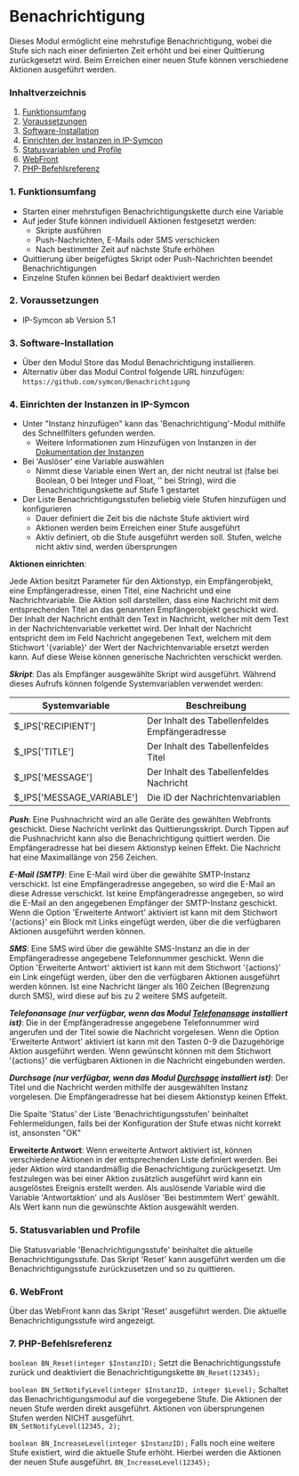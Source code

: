 # Benachrichtigung

Dieses Modul ermöglicht eine mehrstufige Benachrichtigung, wobei die Stufe sich nach einer definierten Zeit erhöht und bei einer Quittierung zurückgesetzt wird. Beim Erreichen einer neuen Stufe können verschiedene Aktionen ausgeführt werden.

### Inhaltverzeichnis

1. [Funktionsumfang](#1-funktionsumfang)
2. [Voraussetzungen](#2-voraussetzungen)
3. [Software-Installation](#3-software-installation)
4. [Einrichten der Instanzen in IP-Symcon](#4-einrichten-der-instanzen-in-ip-symcon)
5. [Statusvariablen und Profile](#5-statusvariablen-und-profile)
6. [WebFront](#6-webfront)
7. [PHP-Befehlsreferenz](#7-php-befehlsreferenz)

### 1. Funktionsumfang

* Starten einer mehrstufigen Benachrichtigungskette durch eine Variable
* Auf jeder Stufe können individuell Aktionen festgesetzt werden:
  * Skripte ausführen
  * Push-Nachrichten, E-Mails oder SMS verschicken
  * Nach bestimmter Zeit auf nächste Stufe erhöhen
* Quittierung über beigefügtes Skript oder Push-Nachrichten beendet Benachrichtigungen
* Einzelne Stufen können bei Bedarf deaktiviert werden

### 2. Voraussetzungen

- IP-Symcon ab Version 5.1

### 3. Software-Installation

* Über den Modul Store das Modul Benachrichtigung installieren.
* Alternativ über das Modul Control folgende URL hinzufügen:
`https://github.com/symcon/Benachrichtigung`

### 4. Einrichten der Instanzen in IP-Symcon

- Unter "Instanz hinzufügen" kann das 'Benachrichtigung'-Modul mithilfe des Schnellfilters gefunden werden.
    - Weitere Informationen zum Hinzufügen von Instanzen in der [Dokumentation der Instanzen](https://www.symcon.de/service/dokumentation/konzepte/instanzen/#Instanz_hinzufügen)
- Bei 'Auslöser' eine Variable auswählen
  - Nimmt diese Variable einen Wert an, der nicht neutral ist (false bei Boolean, 0 bei Integer und Float, '' bei String), wird die Benachrichtigungskette auf Stufe 1 gestartet
- Der Liste Benachrichtigungsstufen beliebig viele Stufen hinzufügen und konfigurieren
  - Dauer definiert die Zeit bis die nächste Stufe aktiviert wird
  - Aktionen werden beim Erreichen einer Stufe ausgeführt
  - Aktiv definiert, ob die Stufe ausgeführt werden soll. Stufen, welche nicht aktiv sind, werden übersprungen

__Aktionen einrichten__:

Jede Aktion besitzt Parameter für den Aktionstyp, ein Empfängerobjekt, eine Empfängeradresse, einen Titel, eine Nachricht und eine Nachrichtvariable. Die Aktion soll darstellen, dass eine Nachricht mit dem entsprechenden Titel an das genannten Empfängerobjekt geschickt wird. Der Inhalt der Nachricht enthält den Text in Nachricht, welcher mit dem Text in der Nachrichtenvariable verkettet wird. Der Inhalt der Nachricht entspricht dem im Feld Nachricht angegebenen Text, welchem mit dem Stichwort '{variable}' der Wert der Nachrichtenvariable ersetzt werden kann. Auf diese Weise können generische Nachrichten verschickt werden.

___Skript___: Das als Empfänger ausgewählte Skript wird ausgeführt. Während dieses Aufrufs können folgende Systemvariablen verwendet werden:

Systemvariable             | Beschreibung
-------------------------- | --------------
$_IPS['RECIPIENT']         | Der Inhalt des Tabellenfeldes Empfängeradresse
$_IPS['TITLE']             | Der Inhalt des Tabellenfeldes Titel
$_IPS['MESSAGE']           | Der Inhalt des Tabellenfeldes Nachricht
$_IPS['MESSAGE_VARIABLE'] | Die ID der Nachrichtenvariablen 

___Push___: Eine Pushnachricht wird an alle Geräte des gewählten Webfronts geschickt. Diese Nachricht verlinkt das Quittierungsskript. Durch Tippen auf die Pushnachricht kann also die Benachrichtigung quittiert werden. Die Empfängeradresse hat bei diesem Aktionstyp keinen Effekt. Die Nachricht hat eine Maximallänge von 256 Zeichen.

___E-Mail (SMTP)___: Eine E-Mail wird über die gewählte SMTP-Instanz verschickt. Ist eine Empfängeradresse angegeben, so wird die E-Mail an diese Adresse verschickt. Ist keine Empfängeradresse angegeben, so wird die E-Mail an den angegebenen Empfänger der SMTP-Instanz geschickt. Wenn die Option 'Erweiterte Antwort' aktiviert ist kann mit dem Stichwort '{actions}' ein Block mit Links eingefügt werden, über die die verfügbaren Aktionen ausgeführt werden können.

___SMS___: Eine SMS wird über die gewählte SMS-Instanz an die in der Empfängeradresse angegebene Telefonnummer geschickt. Wenn die Option 'Erweiterte Antwort' aktiviert ist kann mit dem Stichwort '{actions}' ein Link eingefügt werden, über den die verfügbaren Aktionen ausgeführt werden können. Ist eine Nachricht länger als 160 Zeichen (Begrenzung durch SMS), wird diese auf bis zu 2 weitere SMS aufgeteilt.

___Telefonansage (nur verfügbar, wenn das Modul [Telefonansage](https://github.com/symcon/Telefonansage) installiert ist)___: Die in der Empfängeradresse angegebene Telefonnummer wird angerufen und der Titel sowie die Nachricht vorgelesen. Wenn die Option 'Erweiterte Antwort' aktiviert ist kann mit den Tasten 0-9 die Dazugehörige Aktion ausgeführt werden. Wenn gewünscht können mit dem Stichwort '{actions}' die verfügbaren Aktionen in die Nachricht eingebunden werden.

___Durchsage (nur verfügbar, wenn das Modul [Durchsage](https://github.com/symcon/Durchsage) installiert ist)___: Der Titel und die Nachricht werden mithilfe der ausgewählten Instanz vorgelesen. Die Empfängeradresse hat bei diesem Aktionstyp keinen Effekt.

Die Spalte 'Status' der Liste 'Benachrichtigungsstufen' beinhaltet Fehlermeldungen, falls bei der Konfiguration der Stufe etwas nicht korrekt ist, ansonsten "OK"

__Erweiterte Antwort__: Wenn erweiterte Antwort aktiviert ist, können verschiedene Aktionen in der entsprechenden Liste definiert werden. Bei jeder Aktion wird standardmäßig die Benachrichtigung zurückgesetzt. Um festzulegen was bei einer Aktion zusätzlich ausgeführt wird kann ein ausgelöstes Ereignis erstellt werden. Als auslösende Variable wird die Variable 'Antwortaktion' und als Auslöser 'Bei bestimmtem Wert' gewählt. Als Wert kann nun die gewünschte Aktion ausgewählt werden.

### 5. Statusvariablen und Profile

Die Statusvariable 'Benachrichtigungsstufe' beinhaltet die aktuelle Benachrichtigungsstufe. Das Skript 'Reset' kann ausgeführt werden um die Benachrichtigungsstufe zurückzusetzen und so zu quittieren.

### 6. WebFront

Über das WebFront kann das Skript 'Reset' ausgeführt werden.
Die aktuelle Benachrichtigungsstufe wird angezeigt.

### 7. PHP-Befehlsreferenz

`boolean BN_Reset(integer $InstanzID);`
Setzt die Benachrichtigungsstufe zurück und deaktiviert die Benachrichtigungskette
`BN_Reset(12345);`

`boolean BN_SetNotifyLevel(integer $InstanzID, integer $Level);`
Schaltet das Benachrichtigungsmodul auf die vorgegebene Stufe. Die Aktionen der neuen Stufe werden direkt ausgeführt. Aktionen von übersprungenen Stufen werden NICHT ausgeführt.  
`BN_SetNotifyLevel(12345, 2);`

`boolean BN_IncreaseLevel(integer $InstanzID);`
Falls noch eine weitere Stufe existiert, wird die aktuelle Stufe erhöht. Hierbei werden die Aktionen der neuen Stufe ausgeführt.
`BN_IncreaseLevel(12345);`
